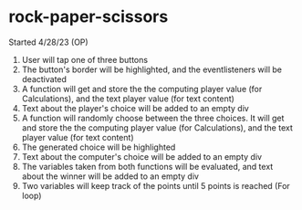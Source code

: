 # rock-paper-scissors

Started 4/28/23 (OP)

1. User will tap one of three buttons
2. The button's border will be highlighted, and the eventlisteners will be deactivated
3. A function will get and store the the computing player value (for Calculations), and the text player value (for text content)
4. Text about the player's choice will be added to an empty div
5. A function will randomly choose between the three choices. It will get and store the the computing player value (for Calculations), and the text player value (for text content)
6. The generated choice will be highlighted
7. Text about the computer's choice will be added to an empty div
8. The variables taken from both functions will be evaluated, and text about the winner will be added to an empty div
9. Two variables will keep track of the points until 5 points is reached (For loop)
